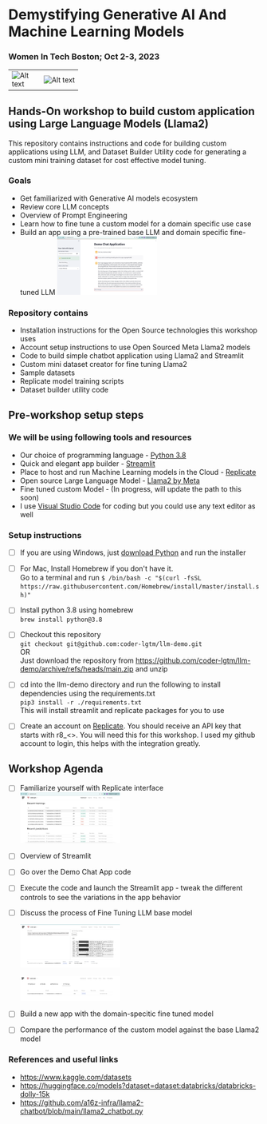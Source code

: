 
# Demystifying Generative AI And Machine Learning Models
### Women In Tech Boston; Oct 2-3, 2023
<table><tr>
<td><img
  src="https://registration.women-in-tech-boston.com/cdn/shop/files/preview_images/1638049754-7c3db904ac8414de3d73c860f5cac86fe898899406f25ade9b66ab9659ea9c10-d_295x166_d721bd70-ae81-4662-9526-65fb13e1d595.jpg?v=1687277637"
  alt="Alt text"
  title="Header"
  style="display: inline-block; margin: 0 auto; max-width: 50px; max-height: 50px"> </td>
  <td><img
  src="https://png.pngtree.com/thumb_back/fh260/back_our/20190621/ourmid/pngtree-blue-artificial-intelligence-technology-ai-robot-banner-image_196890.jpg"
  alt="Alt text"
  title="Header"
  style="display: inline-block; margin: 0 auto; max-width: 300px; max-height: 50px"></td>
</tr></table>


## Hands-On workshop to build custom application using Large Language Models (Llama2)
This repository contains instructions and code for building custom applications using LLM, and Dataset Builder Utility code for generating a custom mini training dataset for cost effective model tuning.

### Goals
* Get familiarized with Generative AI models ecosystem
* Review core LLM concepts
* Overview of Prompt Engineering
* Learn how to fine tune a custom model for a domain specific use case
* Build an app using a pre-trained base LLM and domain specific fine-tuned LLM
<img
  src="./images/chatapp.png"
  alt="Alt text"
  title="Dashboard"
  style="display: inline-block; margin: 0 auto; max-width: 200px">
  
### Repository contains
* Installation instructions for the Open Source technologies this workshop uses
* Account setup instructions to use Open Sourced Meta Llama2 models
* Code to build simple chatbot application using Llama2 and Streamlit
* Custom mini dataset creator for fine tuning Llama2
* Sample datasets
* Replicate model training scripts
* Dataset builder utility code
  
## Pre-workshop setup steps
### We will be using following tools and resources
* Our choice of programming language -  [Python 3.8](https://www.python.org/downloads/release/python-380/)
* Quick and elegant app builder - [Streamlit](https://streamlit.io/)
* Place to host and run Machine Learning models in the Cloud - [Replicate](https://replicate.com/explore)
* Open source Large Language Model - [Llama2 by Meta](https://ai.meta.com/llama/)
* Fine tuned custom Model - (In progress, will update the path to this soon)
* I use [Visual Studio Code](https://code.visualstudio.com/download) for coding but you could use any text editor as well

### Setup instructions
- [ ] If you are using Windows, just [download Python](https://www.python.org/downloads/) and run the installer
- [ ] For Mac, Install Homebrew if you don't have it. <br>
      Go to a terminal and run ```$ /bin/bash -c "$(curl -fsSL https://raw.githubusercontent.com/Homebrew/install/master/install.sh)"```
- [ ] Install python 3.8 using homebrew <br>
      ```brew install python@3.8```
      
- [ ] Checkout this repository </br>
      ```git checkout git@github.com:coder-lgtm/llm-demo.git``` <br>
      OR <br> 
      Just download the repository from https://github.com/coder-lgtm/llm-demo/archive/refs/heads/main.zip and unzip <br>
- [ ] cd into the llm-demo directory and run the following to install dependencies using the requirements.txt <br>
      ```pip3 install -r ./requirements.txt``` <br>
      This will install streamlit and replicate packages for you to use
- [ ] Create an account on [Replicate](https://replicate.com/explore). You should receive an API key that starts with r8_<>. You will need this for this workshop. I used my github account to login, this helps with the integration greatly.

## Workshop Agenda

- [ ] Familiarize yourself with Replicate interface
    <img
  src="./images/ReplicateDashboard.png"
  alt="Alt text"
  title="Dashboard"
  style="display: inline-block; margin: 0 auto; max-width: 200px">
  
- [ ] Overview of Streamlit 
- [ ] Go over the Demo Chat App code
- [ ] Execute the code and launch the Streamlit app - tweak the different controls to see the variations in the app behavior
- [ ] Discuss the process of Fine Tuning LLM base model
    
     <img
  src="./images/TrainingCustomModel1.png"
  alt="Alt text"
  title="Train your model"
  style="display: inline-block; margin: 0 auto; max-width: 200px">

  <img
  src="./images/TrainingCustomModel2.png"
  alt="Alt text"
  title="Summary of trainings"
  style="display: inline-block; margin: 0 auto; max-width: 200px">
  
- [ ] Build a new app with the domain-specitic fine tuned model
- [ ] Compare the performance of the custom model against the base Llama2 model

### References and useful links
* https://www.kaggle.com/datasets
* https://huggingface.co/models?dataset=dataset:databricks/databricks-dolly-15k
* https://github.com/a16z-infra/llama2-chatbot/blob/main/llama2_chatbot.py
